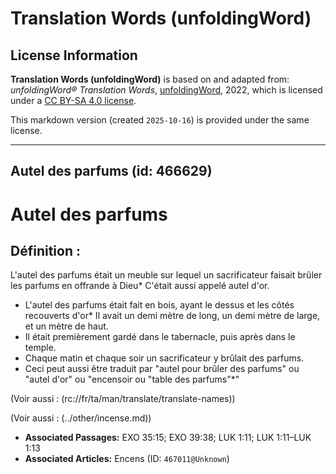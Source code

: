 # Translation Words (unfoldingWord)

## License Information

**Translation Words (unfoldingWord)** is based on and adapted from: _unfoldingWord® Translation Words_, [unfoldingWord](https://unfoldingword.org/utw), 2022, which is licensed under a [CC BY-SA 4.0 license](https://creativecommons.org/licenses/by-sa/4.0/legalcode.en).

This markdown version (created `2025-10-16`) is provided under the same license.



--------------------------------

## Autel des parfums (id: 466629)

Autel des parfums
=================

Définition :
------------

L'autel des parfums était un meuble sur lequel un sacrificateur faisait brûler les parfums en offrande à Dieu\* C'était aussi appelé autel d'or.

* L'autel des parfums était fait en bois, ayant le dessus et les côtés recouverts d'or\* Il avait un demi mètre de long, un demi mètre de large, et un mètre de haut.
* Il était premièrement gardé dans le tabernacle, puis après dans le temple.
* Chaque matin et chaque soir un sacrificateur y brûlait des parfums.
* Ceci peut aussi être traduit par "autel pour brûler des parfums" ou "autel d'or" ou "encensoir ou "table des parfums"\*"

(Voir aussi : (rc://fr/ta/man/translate/translate\-names))

(Voir aussi : (../other/incense.md))

* **Associated Passages:** EXO 35:15; EXO 39:38; LUK 1:11; LUK 1:11–LUK 1:13
* **Associated Articles:** Encens (ID: `467011@Unknown`)

